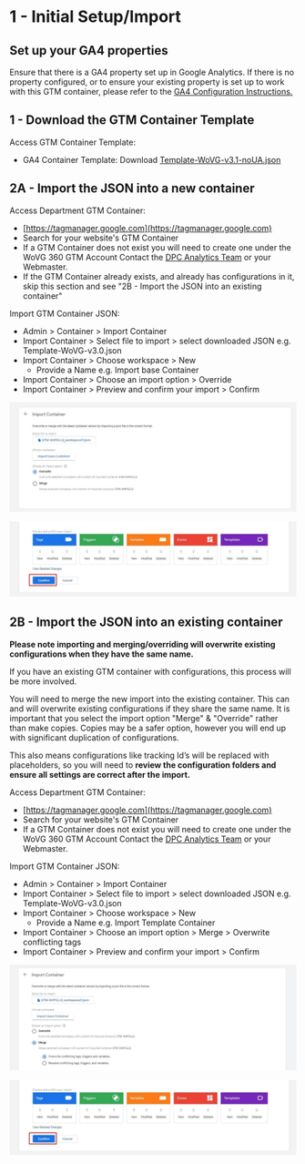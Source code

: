 # **1 - Initial Setup/Import**

## **Set up your GA4 properties**
Ensure that there is a GA4 property set up in Google Analytics. If there is no property configured, or to ensure your existing property is set up to work with this GTM container, please refer to the [GA4 Configuration Instructions.](https://github.com/dpc-sdp/WoVG-GMP-360/blob/4aa45272ddb8b3f136685594bced2d69eb3f8181/GA360/README.md)

## **1 - Download the GTM Container Template**

Access GTM Container Template:
* GA4 Container Template: Download [Template-WoVG-v3.1-noUA.json](https://github.com/dpc-sdp/WoVG-GMP-360/blob/master/GTM360/Template-WoVG-v3.1-noUA.json)

## **2A - Import the JSON into a new container**

Access Department GTM Container:

* [https://tagmanager.google.com](https://tagmanager.google.com)
* Search for your website's GTM Container
* If a GTM Container does not exist you will need to create one under the WoVG 360 GTM Account Contact the [DPC Analytics Team](https://digital-engagement.atlassian.net/servicedesk/customer/portal/11/group/16/create/69) or your Webmaster.
* If the GTM Container already exists, and already has configurations in it, skip this section and see "2B - Import the JSON into an existing container"

Import GTM Container JSON:

* Admin > Container > Import Container
* Import Container > Select file to import > select downloaded JSON e.g. Template-WoVG-v3.0.json
* Import Container > Choose workspace > New
    * Provide a Name e.g. Import base Container
* Import Container > Choose an import option > Override
* Import Container > Preview and confirm your import > Confirm

![alt_text](assets/image16.jpg "image_tooltip")

![alt_text](assets/image18.jpg "image_tooltip")

## **2B - Import the JSON into an existing container**

**Please note importing and merging/overriding will overwrite existing configurations when they have the same name.**

If you have an existing GTM container with configurations, this process will be more involved.

You will need to merge the new import into the existing container. This can and will overwrite existing configurations if they share the same name. It is important that you select the import option "Merge" & "Override" rather than make copies. Copies may be a safer option, however you will end up with significant duplication of configurations.

This also means configurations like tracking Id’s will be replaced with placeholders, so you will need to **review the configuration folders and ensure all settings are correct after the import.**

Access Department GTM Container:

* [https://tagmanager.google.com](https://tagmanager.google.com)
* Search for your website's GTM Container
* If a GTM Container does not exist you will need to create one under the WoVG 360 GTM Account Contact the [DPC Analytics Team](https://digital-engagement.atlassian.net/servicedesk/customer/portal/11/group/16/create/69) or your Webmaster.

Import GTM Container JSON:

* Admin > Container > Import Container
* Import Container > Select file to import > select downloaded JSON e.g. Template-WoVG-v3.0.json
* Import Container > Choose workspace > New
    * Provide a Name e.g. Import Template Container
* Import Container > Choose an import option > Merge > Overwrite conflicting tags
* Import Container > Preview and confirm your import > Confirm

![alt_text](assets/image24.jpg "image_tooltip")

![alt_text](assets/image18.jpg "image_tooltip")
